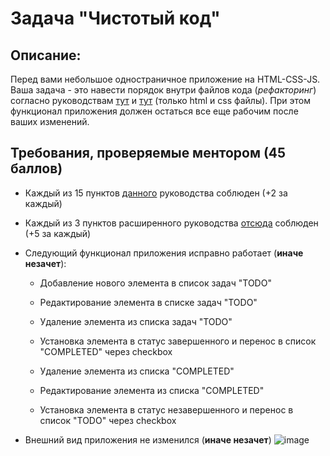# Задача "Чистотый код"

## Описание: 
Перед вами небольшое одностраничное приложение на HTML-CSS-JS.
Ваша задача - это навести порядок внутри файлов кода (_рефакторинг_) согласно руководствам
 [тут](https://github.com/ViktoryiaYatskova/code-quality-principles/blob/main/html-and-css.md)
 и [тут](https://github.com/ViktoryiaYatskova/code-quality-principles/blob/main/html-and-css-extended.md) (только html и css файлы). 
 При этом функционал приложения должен остаться все еще рабочим после ваших изменений.
 
## Требования, проверяемые ментором (45 баллов)

- Каждый из 15 пунктов [данного](https://github.com/ViktoryiaYatskova/code-quality-principles/blob/main/html-and-css.md) руководства соблюден (+2 за каждый)
- Каждый из 3 пунктов расширенного руководства [отсюда](https://github.com/ViktoryiaYatskova/code-quality-principles/blob/main/html-and-css-extended.md) соблюден (+5 за каждый)
- Следующий функционал приложения исправно работает (**иначе незачет**):

    - Добавление нового элемента в список задач "TODO"
    - Редактирование элемента в списке задач "TODO"
    - Удаление элемента из списка задач "TODO"
    - Установка элемента в статус завершенного и перенос в список "COMPLETED" через checkbox

    - Удаление элемента из списка "COMPLETED"
    - Редактирование элемента из списка "COMPLETED"
    - Установка элемента в статус незавершенного и перенос в список "TODO" через checkbox

- Внешний вид приложения не изменился (**иначе незачет**)
![image](https://user-images.githubusercontent.com/8201843/111073648-9151b280-84f0-11eb-81d0-ea5ef51872b4.png)
